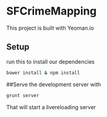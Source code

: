# SFCrimeMapping

This project is built with Yeoman.io

## Setup
run this to install our dependencies
```sh
bower install & npm install
```


##Serve the development server with
```sh
grunt server
```

That will start a livereloading server
